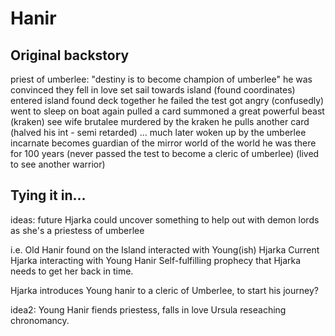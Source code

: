 # Hanir
## Original backstory
priest of umberlee: "destiny is to become champion of umberlee"
he was convinced
they fell in love
set sail towards island (found coordinates)
entered island found deck together
he failed the test
got angry (confusedly)
went to sleep on boat again
pulled a card
summoned a great powerful beast (kraken)
see wife brutalee murdered by the kraken
he pulls another card
(halved his int - semi retarded)
...
much later
woken up by the umberlee incarnate
becomes guardian of the mirror world of the world
he was there for 100 years
(never passed the test to become a cleric of umberlee)
(lived to see another warrior)

## Tying it in...
ideas:
future Hjarka could uncover something to help out with demon lords
as she's a priestess of umberlee

i.e.
Old Hanir found on the Island interacted with Young(ish) Hjarka
Current Hjarka interacting with Young Hanir
Self-fulfilling prophecy that Hjarka needs to get her back in time.

Hjarka introduces Young hanir to a cleric of Umberlee, to start his journey?

idea2:
Young Hanir fiends priestess, falls in love
Ursula reseaching chronomancy.
